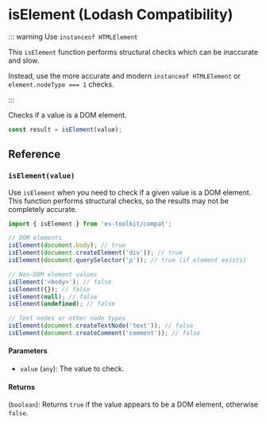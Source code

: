 # isElement (Lodash Compatibility)

::: warning Use `instanceof HTMLElement`

This `isElement` function performs structural checks which can be inaccurate and slow.

Instead, use the more accurate and modern `instanceof HTMLElement` or `element.nodeType === 1` checks.

:::

Checks if a value is a DOM element.

```typescript
const result = isElement(value);
```

## Reference

### `isElement(value)`

Use `isElement` when you need to check if a given value is a DOM element. This function performs structural checks, so the results may not be completely accurate.

```typescript
import { isElement } from 'es-toolkit/compat';

// DOM elements
isElement(document.body); // true
isElement(document.createElement('div')); // true
isElement(document.querySelector('p')); // true (if element exists)

// Non-DOM element values
isElement('<body>'); // false
isElement({}); // false
isElement(null); // false
isElement(undefined); // false

// Text nodes or other node types
isElement(document.createTextNode('text')); // false
isElement(document.createComment('comment')); // false
```

#### Parameters

- `value` (`any`): The value to check.

#### Returns

(`boolean`): Returns `true` if the value appears to be a DOM element, otherwise `false`.
